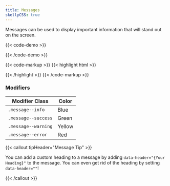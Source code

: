 ```yaml
---
title: Messages
skellyCSS: true
---
```


Messages can be used to display important information that will stand out on the screen.

{{< code-demo >}}
<!-- DEMO CODE HERE -->
<div class="message message--info">
  <p class="skeleton" data-lines="2"></p>
</div>
{{< /code-demo >}}

{{< code-markup >}}
{{< highlight html >}}
<div class="message">
  <!-- Content goes here! -->
<div>
<!-- CODE SAMPLE HERE -->
{{< /highlight >}}
{{< /code-markup >}}

<section class="p-0 mb-4">
  <h3>Modifiers</h3>
  <table borders="1" class="table modifiers table--no-hover">
    <thead>
      <tr>
        <th>Modifier Class</th>
        <th>Color</th>
      </tr>
    </thead>
    <tbody>
      <tr>
        <td data-label="Modifier Class"><code>.message--info</code></td>
        <td data-label="Color">Blue</td>
      </tr>
      <tr>
        <td data-label="Modifier Class"><code>.message--success</code></td>
        <td data-label="Color">Green</td>
      </tr>
      <tr>
        <td data-label="Modifier Class"><code>.message--warning</code></td>
        <td data-label="Color">Yellow</td>
      </tr>
      <tr>
        <td data-label="Modifier Class"><code>.message--error</code></td>
        <td data-label="Color">Red</td>
      </tr>
    </tbody>
  </table>
</section>

{{< callout tipHeader="Message Tip" >}}
  <p>You can add a custom heading to a message by adding <code>data-header="{Your Heading}"</code> to the message. You can even get rid of the heading by setting <code>data-header=""</code>!</p>
{{< /callout >}}